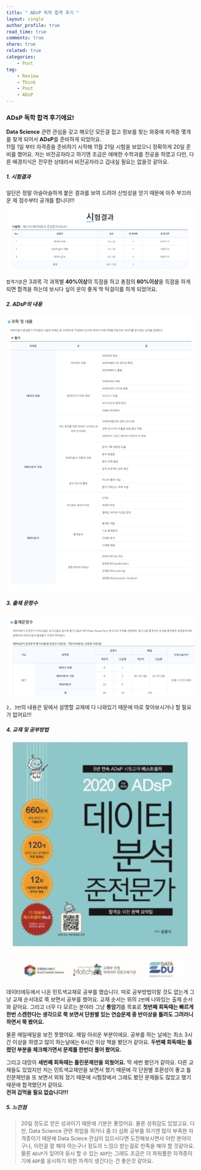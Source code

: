 ```yaml
---
title: " ADsP 독학 합격 후기 "
layout: single
author_profile: true
read_time: true
comments: true
share: true
related: true
categories:
    - Post
tag:
    - Review
    - Think
    - Post
    - ADsP
---
```


### ADsP 독학 합격 후기에요!

**Data Science** 관련 관심을 갖고 해오던 모든걸 접고 정보를 찾는 와중에 자격증 몇개를 찾게 되어서 **ADsP**를 준비하게 되었어요.  
11월 1일 부터 자격증을 준비하기 시작해 11월 21일 시험을 보았으니 정확하게 20일 준비를 했어요. 저는 비전공자라고 하기엔 조금은 애매한 수학과를 전공을 하였고 다만, 다른 배경지식은 전무한 상태라서 비전공자라고 겁내실 필요는 없을것 같아요.  
  
##### 1. 시험결과  
일단은 정말 아슬아슬하게 붙은 결과를 보여 드려야 신빙성을 얻기 때문에 아주 부끄러운 제 점수부터 공개를 합니다!!!  

<p align="center">
  <img src="/assets/img/post/adsp1.PNG" alt="ADsP"/>
</p> 

`합격기준`은 3과목 각 과목별 **40%이상**의 득점을 하고 총점의 **60%이상**을 득점을 하게되면 합격을 하는데 보시다 싶이 운이 좋게 딱 턱걸이를 하게 되었어요.  

##### 2. ADsP의 내용
<p align="center">
  <img src="/assets/img/post/adsp2.PNG" alt="ADsP"/>
</p>  

##### 3. 출제 문항수
<p align="center">
  <img src="/assets/img/post/adsp3.png" alt="ADsP"/>
</p>

`2, 3번`의 내용은 밑에서 설명할 교재에 다 나와있기 때문에 따로 찾아보시거나 할 필요가 없어요!!!  

##### 4. 교재 및 공부방법
<p align="center">
  <img src="/assets/img/post/adsp4.png" alt="ADsP"/>
</p>  

데이터에듀에서 나온 민트색교재로 공부를 했습니다. 따로 공부방법이랄 것도 없는게 그냥 교재 순서대로 쭉 보면서 공부를 했어요. 교재 순서는 위의 `2번`에 나와있는 출제 순서와 같아요. 그리고 너무 다 모르는 분야라 그냥 **통암기**를 목표로 **첫번째 회독때는 빠르게 한번 스캔한다는 생각으로 쭉 보면서 단원별 있는 연습문제 중 반이상을 틀려도 그려러니 하면서 쭉 봤어요.**  

물론 매일매일을 보진 못했어요. 제일 아쉬운 부분이에요. 공부를 하는 날에는 최소 3시간 이상을 하였고 많이 하는날에는 6시간 이상 책을 봤던거 같아요. **두번째 회독때는 틀렸던 부분을 체크해가면서 문제를 한번더 풀어 봤어요.**  

그리고 대망의 **세번째 회독때는 틀린문제만을 외웠어요.** 딱 세번 봤던거 같아요. 다른 교재들도 있었지만 저는 민트색교재만을 보면서 했기 때문에 각 단원별 호환성이 좋고 틀린문제만을 또 보면서 외워 졌기 때문에 시험장에서 그래도 봤던 문제들도 많았고 했기 때문에 합격했던거 같아요.  
**전혀 겁먹을 필요 없습니다!!!**

##### 5. 느낀점 

> 20일 정도로 얻은 성과이기 때문에 기분은 좋았어요. 물론 성취감도 있었고요. 다만, Data Science 관련 취업을 하거나 좀 더 심화 공부를 하기엔 많이 부족한 자격증이기 때문에 Data Sciece 관심이 있으시다면 도전해보시면서 이런 분야이구나, 이런걸 잘 해야 하는구나 정도의 느낌으 받는걸로 만족을 해야 할 것같아요. 물론 `ADsP`가 있어야 응시 할 수 있는 `ADP`는 그래도 조금은 더 파워풀한 자격증이기에 `ADP`를 응시하기 위한 자격이 생긴다는 건 좋은것 같아요.